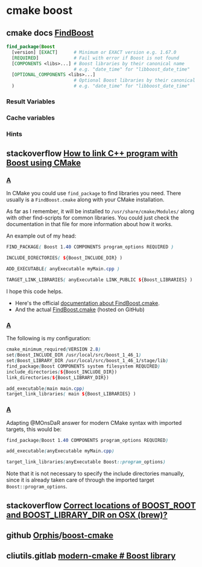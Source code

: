 # cmake boost



## cmake docs [FindBoost](https://cmake.org/cmake/help/latest/module/FindBoost.html) 



```cmake
find_package(Boost
  [version] [EXACT]      # Minimum or EXACT version e.g. 1.67.0
  [REQUIRED]             # Fail with error if Boost is not found
  [COMPONENTS <libs>...] # Boost libraries by their canonical name
                         # e.g. "date_time" for "libboost_date_time"
  [OPTIONAL_COMPONENTS <libs>...]
                         # Optional Boost libraries by their canonical name)
  )                      # e.g. "date_time" for "libboost_date_time"
```

### Result Variables

### Cache variables

### Hints



## stackoverflow [How to link C++ program with Boost using CMake](https://stackoverflow.com/questions/3897839/how-to-link-c-program-with-boost-using-cmake)



### [A](https://stackoverflow.com/a/3917033/10173843)

In CMake you could use `find_package` to find libraries you need. There usually is a `FindBoost.cmake` along with your CMake installation.

As far as I remember, it will be installed to `/usr/share/cmake/Modules/` along with other find-scripts for common libraries. You could just check the documentation in that file for more information about how it works.

An example out of my head:

```scss
FIND_PACKAGE( Boost 1.40 COMPONENTS program_options REQUIRED )

INCLUDE_DIRECTORIES( ${Boost_INCLUDE_DIR} )

ADD_EXECUTABLE( anyExecutable myMain.cpp )

TARGET_LINK_LIBRARIES( anyExecutable LINK_PUBLIC ${Boost_LIBRARIES} )
```

I hope this code helps.

- Here's the official [documentation about FindBoost.cmake](http://www.cmake.org/cmake/help/git-master/module/FindBoost.html).
- And the actual [FindBoost.cmake](https://github.com/Kitware/CMake/blob/master/Modules/FindBoost.cmake) (hosted on GitHub)



### [A](https://stackoverflow.com/a/6501329)

The following is my configuration:

```scss
cmake_minimum_required(VERSION 2.8)
set(Boost_INCLUDE_DIR /usr/local/src/boost_1_46_1)
set(Boost_LIBRARY_DIR /usr/local/src/boost_1_46_1/stage/lib)
find_package(Boost COMPONENTS system filesystem REQUIRED)
include_directories(${Boost_INCLUDE_DIR})
link_directories(${Boost_LIBRARY_DIR})

add_executable(main main.cpp)
target_link_libraries( main ${Boost_LIBRARIES} )
```



### [A](https://stackoverflow.com/a/43885372)

Adapting @MOnsDaR answer for modern CMake syntax with imported targets, this would be:

```scss
find_package(Boost 1.40 COMPONENTS program_options REQUIRED)

add_executable(anyExecutable myMain.cpp)

target_link_libraries(anyExecutable Boost::program_options)
```

Note that it is not necessary to specify the include directories manually, since it is already taken care of through the imported target `Boost::program_options`.



## stackoverflow [Correct locations of BOOST_ROOT and BOOST_LIBRARY_DIR on OSX (brew)?](https://stackoverflow.com/questions/53490603/correct-locations-of-boost-root-and-boost-library-dir-on-osx-brew)





## github [Orphis](https://github.com/Orphis)/**[boost-cmake](https://github.com/Orphis/boost-cmake)**



## cliutils.gitlab [modern-cmake # Boost library](https://cliutils.gitlab.io/modern-cmake/chapters/packages/Boost.html)

